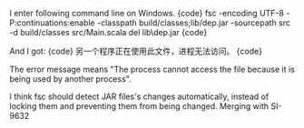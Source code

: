 I enter following command line on Windows.
{code}
fsc -encoding UTF-8 -P:continuations:enable -classpath build/classes;lib/dep.jar -sourcepath src -d build/classes src/Main.scala
del lib\dep.jar
{code}

And I got:
{code}
另一个程序正在使用此文件，进程无法访问。
{code}

The error message means "The process cannot access the file because it is being used by another process".

I think fsc should detect JAR files's changes automatically, instead of locking them and preventing them from being changed.
Merging with SI-9632
